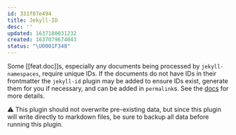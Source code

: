 ```yaml
---
id: 331f87e494
title: Jekyll-ID
desc: ''
updated: 1637180031232
created: 1637079674043
status: "\U0001F348"
---
```


Some [[feat.doc]]s, especially any documents being processed by `jekyll-namespaces`, require unique IDs. If the documents do not have IDs in their frontmatter the `jekyll-id` plugin may be added to ensure IDs exist, generate them for you if necessary, and can be added in `permalink`s. See the [docs](https://github.com/manunamz/jekyll-id) for more details.

⚠️ This plugin should not overwrite pre-existing data, but since this plugin will write directly to markdown files, be sure to backup all data before running this plugin.
